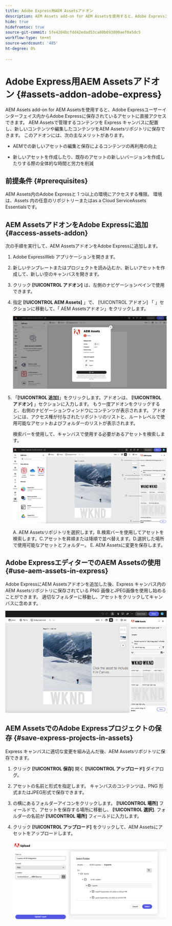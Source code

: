 ```yaml
---
title: Adobe Express用AEM Assetsアドオン
description: AEM Assets add-on for AEM Assetsを使用すると、Adobe Expressユーザーインターフェイス内からAdobe Expressに保存されているアセットに直接アクセスできます。
hide: true
hidefromtoc: true
source-git-commit: 5fe4204bcfdd42edad53ca80b693800aef0a5dc5
workflow-type: tm+mt
source-wordcount: '485'
ht-degree: 0%

---
```


# Adobe Express用AEM Assetsアドオン {#assets-addon-adobe-express}

AEM Assets add-on for AEM Assetsを使用すると、Adobe Expressユーザーインターフェイス内からAdobe Expressに保存されているアセットに直接アクセスできます。 AEM Assetsで管理するコンテンツを Express キャンバスに配置し、新しいコンテンツや編集したコンテンツをAEM Assetsリポジトリに保存できます。 このアドオンには、次の主なメリットがあります。

* AEMでの新しいアセットの編集と保存によるコンテンツの再利用の向上

* 新しいアセットを作成したり、既存のアセットの新しいバージョンを作成したりする際の全体的な時間と労力を削減

## 前提条件 {#prerequisites}

AEM Assets内のAdobe Expressと 1 つ以上の環境にアクセスする権限。 環境は、Assets 内の任意のリポジトリーまたはas a Cloud ServiceAssets Essentialsです。


## AEM AssetsアドオンをAdobe Expressに追加 {#access-assets-addon}

次の手順を実行して、AEM AssetsアドオンをAdobe Expressに追加します。

1. Adobe ExpressWeb アプリケーションを開きます。

1. 新しいテンプレートまたはプロジェクトを読み込むか、新しいアセットを作成して、新しい空のキャンバスを開きます。

1. クリック **[!UICONTROL アドオン]** は、左側のナビゲーションペインで使用できます。

1. 指定 **[!UICONTROL AEM Assets]** 」で、 [!UICONTROL アドオン] 「 」セクションに移動して、「 AEM Assetsアドオン」をクリックします。

   ![AEM Assetsアドオン](assets/aem-assets-add-on.png)

1. 「**[!UICONTROL 追加]**」をクリックします。アドオンは、 **[!UICONTROL アドオン]** 」セクションに入力します。 もう一度アドオンをクリックすると、右側のナビゲーションウィンドウにコンテンツが表示されます。 アドオンには、アクセス権が付与されたリポジトリのリストと、ルートレベルで使用可能なアセットおよびフォルダーのリストが表示されます。

   検索バーを使用して、キャンバスで使用する必要があるアセットを検索します。

   ![AEM Assetsアドオンでのアセットの検索](assets/assets-add-on-browse-assets.png)

   A. AEM Assetsリポジトリを選択します。B.検索バーを使用してアセットを検索します。C.アセットを昇順または降順で並べ替えます。D.選択した場所で使用可能なアセットとフォルダー。 E. AEM Assetsに変更を保存します。



## Adobe ExpressエディターでのAEM Assetsの使用 {#use-aem-assets-in-express}

Adobe ExpressにAEM Assetsアドオンを追加した後、Express キャンバス内のAEM Assetsリポジトリに保存されている PNG 画像とJPEG画像を使用し始めることができます。 適切なフォルダーに移動し、アセットをクリックしてキャンバスに含めます。

![Assets アドオンのアセットを含める](assets/aem-assets-add-on-include-assets.png)


## AEM AssetsでのAdobe Expressプロジェクトの保存 {#save-express-projects-in-assets}

Express キャンバスに適切な変更を組み込んだ後、AEM Assetsリポジトリに保存できます。

1. クリック **[!UICONTROL 保存]** 開く **[!UICONTROL アップロード]** ダイアログ。
1. アセットの名前と形式を指定します。 キャンバスのコンテンツは、PNG 形式またはJPEG形式で保存できます。

1. の横にあるフォルダーアイコンをクリックします。 **[!UICONTROL 場所]** フィールドで、アセットを保存する場所に移動し、 **[!UICONTROL 選択]**. フォルダーの名前が **[!UICONTROL 場所]** フィールドに入力します。

1. クリック **[!UICONTROL アップロード]** をクリックして、AEM Assetsにアセットをアップロードします。

   ![AEMでのアセットの保存](assets/aem-assets-add-on-save.png)

